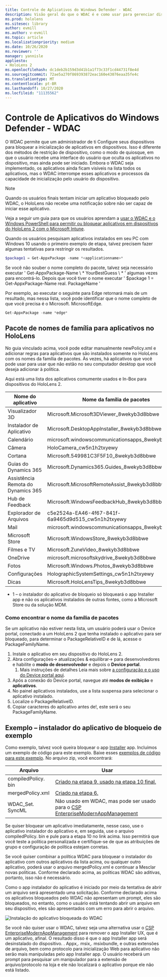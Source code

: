 ```yaml
---
title: Controle de Aplicativos do Windows Defender - WDAC
description: Visão geral do que o WDAC é e como usar para gerenciar dispositivos HoloLens.
ms.prod: hololens
ms.sitesec: library
author: evmill
ms.author: v-evmill
ms.topic: article
ms.localizationpriority: medium
ms.date: 10/26/2020
ms.reviewer: ''
manager: yannisle
appliesto:
- HoloLens 2
ms.openlocfilehash: dc1deb2b159d3d41b1a1f73c33f1cd44731f8e4d
ms.sourcegitcommit: 72ae5a270f869393872eac160e43076eaa35fe4c
ms.translationtype: MT
ms.contentlocale: pt-BR
ms.lasthandoff: 10/27/2020
ms.locfileid: "11135562"
---
```

# Controle de Aplicativos do Windows Defender - WDAC

O WDAC permite que um administrador de ti Configure seus dispositivos para bloquear a inicialização de aplicativos em dispositivos. Isso é diferente dos métodos de restrição de dispositivo, como o modo de quiosque, em que o usuário recebe uma interface do usuário que oculta os aplicativos no dispositivo, mas ainda pode ser iniciado. Embora o WDAC seja implementado, os aplicativos ainda ficam visíveis na lista todos os aplicativos, mas o WDAC interrompe esses aplicativos e processos da capacidade de inicialização pelo usuário do dispositivo.

> [!NOTE]
> Quando os usuários finais tentam iniciar um aplicativo bloqueado pelo WDAC, o HoloLens não recebe uma notificação sobre não ser capaz de iniciar esse aplicativo.

Veja a seguir um guia para que os usuários aprendam a [usar o WDAC e o Windows PowerShell para permitir ou bloquear aplicativos em dispositivos do HoloLens 2 com o Microsoft Intune](https://docs.microsoft.com/mem/intune/configuration/custom-profile-hololens).

Quando os usuários pesquisam aplicativos instalados em seu PC com Windows 10 usando o primeiro exemplo de etapa, talvez precisem fazer algumas tentativas para restringir os resultados.

```powershell
$package1 = Get-AppxPackage -name *<applicationname>*
``` 

Se você não souber o nome completo do pacote, talvez seja necessário executar ' Get-AppxPackage-Name \ * YourBestGuess \ * ' algumas vezes para encontrá-lo. Depois que você tiver o nome executar ' $package 1 = Get-AppxPackage-Name real. PackageName '

Por exemplo, ao executar o seguinte para Edge retornará mais de um resultado, mas nessa lista, você pode identificar que o nome completo de que você precisa é o Microsoft. MicrosoftEdge. 

```powershell
Get-AppxPackage -name *edge*
``` 

## Pacote de nomes de família para aplicativos no HoloLens

No guia vinculado acima, você pode editar manualmente newPolicy.xml e adicionar regras para aplicativos que são instalados somente no HoloLens com os nomes da família de pacotes. Às vezes, há aplicativos que você pode usar para usar que não estão no seu computador desktop que você deseja adicionar à política. 

Aqui está uma lista dos aplicativos comumente usados e In-Box para dispositivos do HoloLens 2.

| Nome do aplicativo                   | Nome da família de pacotes                                |
|----------------------------|----------------------------------------------------|
| Visualizador 3D                  | Microsoft.Microsoft3DViewer_8wekyb3d8bbwe          |
| Instalador de Aplicativo              | Microsoft.DesktopAppInstaller_8wekyb3d8bbwe <sup> 1</sup>         |
| Calendário                   | microsoft.windowscommunicationsapps_8wekyb3d8bbwe  |
| Câmera                     | HoloCamera_cw5n1h2txyewy                           |
| Cortana                    | Microsoft.549981C3F5F10_8wekyb3d8bbwe              |
| Guias do Dynamics 365        | Microsoft.Dynamics365.Guides_8wekyb3d8bbwe         |
| Assistência Remota do Dynamics 365 | Microsoft.MicrosoftRemoteAssist_8wekyb3d8bbwe      |
| Hub de Feedback               | Microsoft.WindowsFeedbackHub_8wekyb3d8bbwe         |
| Explorador de Arquivos              | c5e2524a-EA46-4f67-841f-6a9465d9d515_cw5n1h2txyewy |
| Mail                       | microsoft.windowscommunicationsapps_8wekyb3d8bbwe  |
| Microsoft Store            | Microsoft.WindowsStore_8wekyb3d8bbwe               |
| Filmes e TV                | Microsoft.ZuneVideo_8wekyb3d8bbwe                  |
| OneDrive                   | microsoft.microsoftskydrive_8wekyb3d8bbwe          |
| Fotos                     | Microsoft.Windows.Photos_8wekyb3d8bbwe             |
| Configurações                   | HolographicSystemSettings_cw5n1h2txyewy            |
| Dicas                       | Microsoft.HoloLensTips_8wekyb3d8bbwe               |

- 1 – o instalador do aplicativo de bloqueio só bloqueará o app Installer app e não os aplicativos instalados de outras fontes, como a Microsoft Store ou da solução MDM.

### Como encontrar o nome da família de pacotes

Se um aplicativo não estiver nesta lista, um usuário poderá usar o Device portal, conectado a um HoloLens 2 que tenha instalado o aplicativo para ser bloqueado, para determinar o PackageRelativeID e de lá, acesse o PackageFamilyName.

1. Instale o aplicativo em seu dispositivo do HoloLens 2. 
1. Abra configurações-> atualizações & equilibrar-> para desenvolvedores e habilite o **modo de desenvolvedor** e depois o **Device portal**. 
    1. Mais instruções de detalhes Leia mais sobre [a configuração e o uso do Device portal aqui](https://docs.microsoft.com/windows/mixed-reality/develop/platform-capabilities-and-apis/using-the-windows-device-portal).
1. Após a conexão do Device portal, navegue até **modos de exibição** e **aplicativos**. 
1. No painel aplicativos instalados, use a lista suspensa para selecionar o aplicativo instalado. 
1. Localize o PackageRelativeID. 
1. Copiar caracteres do aplicativo antes de!, este será o seu PackageFamilyName.

## Exemplo – instalador do aplicativo de bloqueio de exemplo

Como exemplo, talvez você queira bloquear o app [Installer](app-deploy-app-installer.md) app. Incluímos um exemplo de código para este exemplo. Baixe esses [exemplos de código para este exemplo](https://aka.ms/HoloLensDocs-Sample-WDAC-App-Installer). No arquivo zip, você encontrará:

| Arquivo | Usar |
|-|-|
| compiledPolicy. bin | [Criado na etapa 9, usado na etapa 10 final.](https://docs.microsoft.com/mem/intune/configuration/custom-profile-hololens) |
| mergedPolicy.xml | [Criado na etapa 6.](https://docs.microsoft.com/mem/intune/configuration/custom-profile-hololens) |
| WDAC_Set. SyncML | Não usado em WDAC, mas pode ser usado para o [CSP EnterpriseModernAppManagement](https://docs.microsoft.com/windows/client-management/mdm/enterprisemodernappmanagement-csp) |

Se quiser bloquear um aplicativo imediatamente, nesse caso, use o aplicativo instalador do aplicativo e, em seguida, use o arquivo compiledPolicy. bin e pule para a etapa 10 no link acima. Isso permitirá que você teste a política personalizada e certifique-se de que as atribuições de grupo e configuração de política estejam corretas. 

Se você quiser combinar a política WDAC para bloquear o instalador do aplicativo com outros aplicativos da lista acima, ou qualquer outro aplicativo, poderá usar o arquivo mergedPolicy.xml e continuar a Mesclar novas políticas. Conforme declarado acima, as políticas WDAC são aditivas, portanto, isso não é necessário. 

Como o app instalador do aplicativo é iniciado por meio da tentativa de abrir um arquivo será apresentado uma solicitação. Conforme declarado acima os aplicativos bloqueados pelo WDAC não apresentam um prompt, eles são bloqueados, no entanto, como o usuário está tentando abrir um arquivo em seu dispositivo, eles são apresentados com um erro para abrir o arquivo. 

![Instalação do aplicativo bloqueada do WDAC](images\wdac-app-installer-no-launch.jpg)

Se você não quiser usar o WDAC, talvez seja uma alternativa usar o [CSP EnterpriseModernAppManagement](https://docs.microsoft.com/windows/client-management/mdm/enterprisemodernappmanagement-csp) para remover o app Installer UX, que é um aplicativo, afinal. O resultado disso é que o app Installer app será desinstalado do dispositivo. . Appx,. msix,. msixbundle, e outras extensões de arquivo, bem como protocolo para inicialização Web para aplicativo não serão mais manipuladas pelo app Installer app. O usuário receberá um prompt para pesquisar um manipulador para a extensão de arquivo/protocolo na loja e ele não localizará o aplicativo porque ele não está listado.